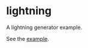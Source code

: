 # lightning

A lightning generator example.

See the [example](https://autioch.github.io/lightning).

